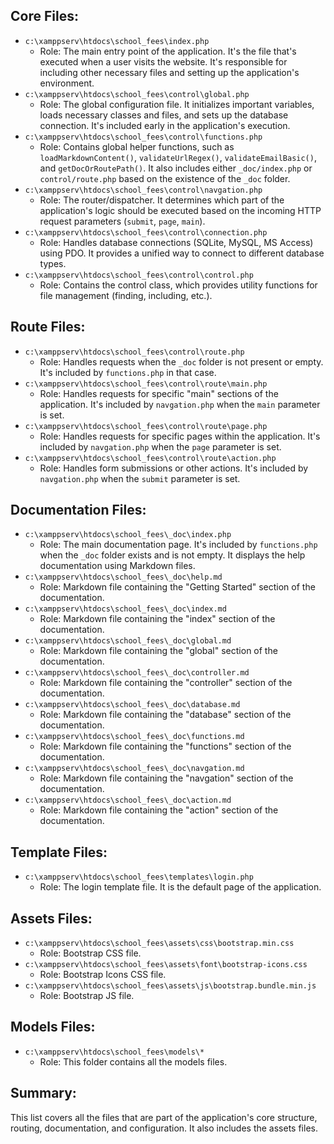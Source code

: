## Core Files:

* `c:\xamppserv\htdocs\school_fees\index.php`
    * Role: The main entry point of the application. It's the file that's executed when a user visits the website. It's responsible for including other necessary files and setting up the application's environment.
* `c:\xamppserv\htdocs\school_fees\control\global.php`
    * Role: The global configuration file. It initializes important variables, loads necessary classes and files, and sets up the database connection. It's included early in the application's execution.
* `c:\xamppserv\htdocs\school_fees\control\functions.php`
    * Role: Contains global helper functions, such as `loadMarkdownContent()`, `validateUrlRegex()`, `validateEmailBasic()`, and `getDocOrRoutePath()`. It also includes either `_doc/index.php` or `control/route.php` based on the existence of the `_doc` folder.
* `c:\xamppserv\htdocs\school_fees\control\navgation.php`
    * Role: The router/dispatcher. It determines which part of the application's logic should be executed based on the incoming HTTP request parameters (`submit`, `page`, `main`).
* `c:\xamppserv\htdocs\school_fees\control\connection.php`
    * Role: Handles database connections (SQLite, MySQL, MS Access) using PDO. It provides a unified way to connect to different database types.
* `c:\xamppserv\htdocs\school_fees\control\control.php`
    * Role: Contains the control class, which provides utility functions for file management (finding, including, etc.).

## Route Files:

* `c:\xamppserv\htdocs\school_fees\control\route.php`
    * Role: Handles requests when the `_doc` folder is not present or empty. It's included by `functions.php` in that case.
* `c:\xamppserv\htdocs\school_fees\control\route\main.php`
    * Role: Handles requests for specific "main" sections of the application. It's included by `navgation.php` when the `main` parameter is set.
* `c:\xamppserv\htdocs\school_fees\control\route\page.php`
    * Role: Handles requests for specific pages within the application. It's included by `navgation.php` when the `page` parameter is set.
* `c:\xamppserv\htdocs\school_fees\control\route\action.php`
    * Role: Handles form submissions or other actions. It's included by `navgation.php` when the `submit` parameter is set.

## Documentation Files:

* `c:\xamppserv\htdocs\school_fees\_doc\index.php`
    * Role: The main documentation page. It's included by `functions.php` when the `_doc` folder exists and is not empty. It displays the help documentation using Markdown files.
* `c:\xamppserv\htdocs\school_fees\_doc\help.md`
    * Role: Markdown file containing the "Getting Started" section of the documentation.
* `c:\xamppserv\htdocs\school_fees\_doc\index.md`
    * Role: Markdown file containing the "index" section of the documentation.
* `c:\xamppserv\htdocs\school_fees\_doc\global.md`
    * Role: Markdown file containing the "global" section of the documentation.
* `c:\xamppserv\htdocs\school_fees\_doc\controller.md`
    * Role: Markdown file containing the "controller" section of the documentation.
* `c:\xamppserv\htdocs\school_fees\_doc\database.md`
    * Role: Markdown file containing the "database" section of the documentation.
* `c:\xamppserv\htdocs\school_fees\_doc\functions.md`
    * Role: Markdown file containing the "functions" section of the documentation.
* `c:\xamppserv\htdocs\school_fees\_doc\navgation.md`
    * Role: Markdown file containing the "navgation" section of the documentation.
* `c:\xamppserv\htdocs\school_fees\_doc\action.md`
    * Role: Markdown file containing the "action" section of the documentation.

## Template Files:

* `c:\xamppserv\htdocs\school_fees\templates\login.php`
    * Role: The login template file. It is the default page of the application.

## Assets Files:

* `c:\xamppserv\htdocs\school_fees\assets\css\bootstrap.min.css`
    * Role: Bootstrap CSS file.
* `c:\xamppserv\htdocs\school_fees\assets\font\bootstrap-icons.css`
    * Role: Bootstrap Icons CSS file.
* `c:\xamppserv\htdocs\school_fees\assets\js\bootstrap.bundle.min.js`
    * Role: Bootstrap JS file.

## Models Files:

* `c:\xamppserv\htdocs\school_fees\models\*`
    * Role: This folder contains all the models files.

## Summary:

This list covers all the files that are part of the application's core structure, routing, documentation, and configuration. It also includes the assets files.